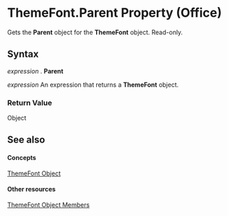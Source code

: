 
# ThemeFont.Parent Property (Office)

Gets the  **Parent** object for the **ThemeFont** object. Read-only.


## Syntax

 _expression_ . **Parent**

 _expression_ An expression that returns a **ThemeFont** object.


### Return Value

Object


## See also


#### Concepts


[ThemeFont Object](1a9f1365-c392-3d04-74db-333ac111114a.md)
#### Other resources


[ThemeFont Object Members](29f19d99-b33b-4f31-0a37-7665d7ef828b.md)
